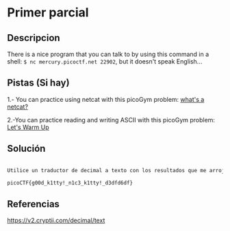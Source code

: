 # Primer parcial 

## Descripcion

There is a nice program that you can talk to by using this command in a shell: `$ nc mercury.picoctf.net 22902`, but it doesn't speak English...

## Pistas (Si hay)

1.- You can practice using netcat with this picoGym problem: [what's a netcat?](https://play.picoctf.org/practice/challenge/34)

2.-You can practice reading and writing ASCII with this picoGym problem: [Let's Warm Up](https://play.picoctf.org/practice/challenge/22)

## Solución

``` Bash

Utilice un traductor de decimal a texto con los resultados que me arrojo la siguiente bandera.

picoCTF{g00d_k1tty!_n1c3_k1tty!_d3dfd6df}

```

## Referencias

https://v2.cryptii.com/decimal/text